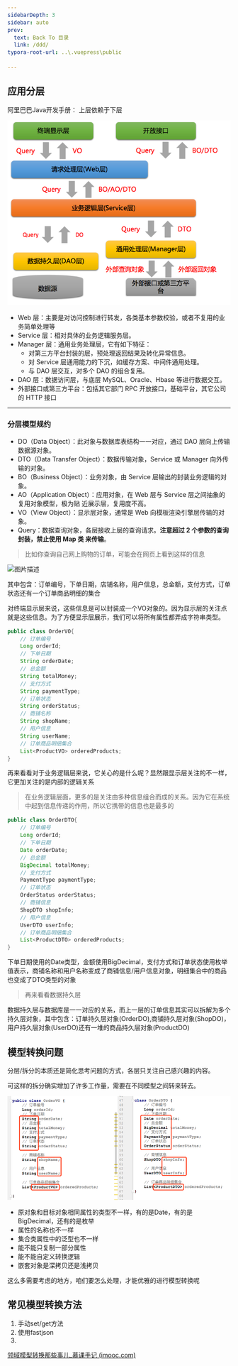 ```yaml
---
sidebarDepth: 3
sidebar: auto
prev:
  text: Back To 目录
  link: /ddd/
typora-root-url: ..\.vuepress\public

---
```


## 应用分层

阿里巴巴Java开发手册： 上层依赖于下层

![图片描述](/images/designpattern/image-20230516090013160.png)

- Web 层：主要是对访问控制进行转发，各类基本参数校验，或者不复用的业务简单处理等
- Service 层：相对具体的业务逻辑服务层。
- Manager 层：通用业务处理层，它有如下特征： 
  - 对第三方平台封装的层，预处理返回结果及转化异常信息。 
  - 对 Service 层通用能力的下沉，如缓存方案、中间件通用处理。 
  - 与 DAO 层交互，对多个 DAO 的组合复用。
- DAO 层：数据访问层，与底层 MySQL、Oracle、Hbase 等进行数据交互。 
- 外部接口或第三方平台：包括其它部门 RPC 开放接口，基础平台，其它公司的 HTTP 接口

----------

### 分层模型规约

- DO（Data Object）：此对象与数据库表结构一一对应，通过 DAO 层向上传输数据源对象。 
- DTO（Data Transfer Object）：数据传输对象，Service 或 Manager 向外传输的对象。 
- BO（Business Object）：业务对象，由 Service 层输出的封装业务逻辑的对象。 
- AO（Application Object）：应用对象，在 Web 层与 Service 层之间抽象的复用对象模型，极为贴 近展示层，复用度不高。 
- VO（View Object）：显示层对象，通常是 Web 向模板渲染引擎层传输的对象。 
- Query：数据查询对象，各层接收上层的查询请求。**注意超过 2 个参数的查询封装，禁止使用 Map 类 来传输**。



> 比如你查询自己网上购物的订单，可能会在网页上看到这样的信息

![图片描述](D:/Github/q10viking.github.io/docs/.vuepress/public/images/designpattern/5d9f4cd70001e3a410760551.png)

其中包含：订单编号，下单日期，店铺名称，用户信息，总金额，支付方式，订单状态还有一个订单商品明细的集合

对终端显示层来说，这些信息是可以封装成一个VO对象的。因为显示层的关注点就是这些信息。为了方便显示层展示，我们可以将所有属性都弄成字符串类型。

```java
public class OrderVO{
	// 订单编号
    Long orderId;
    // 下单日期
    String orderDate;
    // 总金额
    String totalMoney;
    // 支付方式
    String paymentType;
    // 订单状态
    String orderStatus;
    // 商铺名称
    String shopName;
    // 用户信息
    String userName;
    // 订单商品明细集合
    List<ProductVO> orderedProducts;
}
```

再来看看对于业务逻辑层来说，它关心的是什么呢？显然跟显示层关注的不一样，它更加关注的是内部的逻辑关系

> 在业务逻辑层面，更多的是关注由多种信息组合而成的关系。因为它在系统中起到信息传递的作用，所以它携带的信息也是最多的

```java
public class OrderDTO{
    // 订单编号
    Long orderId;
    // 下单日期
    Date orderDate;
    // 总金额
    BigDecimal totalMoney;
    // 支付方式
    PaymentType paymentType;
    // 订单状态
    OrderStatus orderStatus;
    // 商铺信息
    ShopDTO shopInfo;
    // 用户信息
    UserDTO userInfo;
    // 订单商品明细集合
    List<ProductDTO> orderedProducts;
}
```

下单日期使用的Date类型，金额使用BigDecimal，支付方式和订单状态使用枚举值表示，商铺名称和用户名称变成了商铺信息/用户信息对象，明细集合中的商品也变成了DTO类型的对象

>  再来看看数据持久层

数据持久层与数据库是一一对应的关系，而上一层的订单信息其实可以拆解为多个持久层对象，其中包含：订单持久层对象(OrderDO),商铺持久层对象(ShopDO)，用户持久层对象(UserDO)还有一堆的商品持久层对象(ProductDO)



## 模型转换问题

分层/拆分的本质还是简化思考问题的方式，各层只关注自己感兴趣的内容。

可这样的拆分确实增加了许多工作量，需要在不同模型之间转来转去。

![图片描述](/images/designpattern/5d9f4a57000155f409360434.png)

- 原对象和目标对象相同属性的类型不一样，有的是Date，有的是BigDecimal，还有的是枚举
- 属性的名称也不一样
- 集合类属性中的泛型也不一样
- 能不能只复制一部分属性
- 能不能自定义转换逻辑
- 嵌套对象是深拷贝还是浅拷贝

这么多需要考虑的地方，咱们要怎么处理，才能优雅的进行模型转换呢





## 常见模型转换方法

1. 手动set/get方法
2. 使用fastjson
3. 







[领域模型转换那些事儿_慕课手记 (imooc.com)](https://www.imooc.com/article/293314)